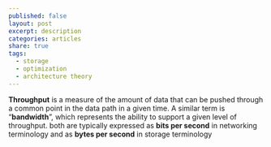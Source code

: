 ```yaml
---
published: false
layout: post
excerpt: description
categories: articles
share: true
tags:
  - storage
  - optimization
  - architecture theory
---
```

**Throughput** is a measure of the amount of data that can be pushed through a common point in the data path in a given time. A similar term is “**bandwidth**”, which represents the ability to support a given level of throughput. both are typically expressed as **bits per second** in networking terminology and as **bytes per second** in storage terminology
